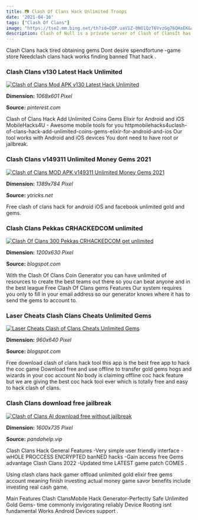 ```yaml
---
title: 📷 Clash Of Clans Hack Unlimited Troops
date: '2021-04-16'
tags: ["Clash Of Clans"]
image: "https://tse2.mm.bing.net/th?id=OIP.uaV1Z-0NO1QzT6VvzGg76QHaEK&amp;pid=15.1"
description: Clash of Null is a private server of Clash of ClansIt has a lots of unique features or lets say advantages over COC When players will install Clash of Null i
---
```




Clash Clans hack tired obtaining gems Dont desire spendfortune -game store Needclash clans hack works finding banned That hack .



### Clash Clans v130 Latest Hack Unlimited 

[![Clash of Clans Mod APK v130  Latest Hack Unlimited ](https://i.pinimg.com/originals/89/95/22/899522e1c3e24d7b8626decfbc4e329b.jpg)](https://i.pinimg.com/originals/89/95/22/899522e1c3e24d7b8626decfbc4e329b.jpg)


**Dimension:** _1068x601 Pixel_ 

**Source:** _pinterest.com_ 


Clash of Clans Hack Add Unlimited Coins Gems Elixir for Android and iOS MobileHacks4U - Awesome mobile tools for you httpmobilehacks4uclash-of-clans-hack-add-unlimited-coins-gems-elixir-for-android-and-ios Our tool works with Android and iOS devices You dont need to have root or jailbreak.


### Clash Clans v149311 Unlimited Money Gems 2021

[![Clash of Clans MOD APK v149311 Unlimited Money Gems 2021](https://www.ytricks.net/wp-content/uploads/2020/03/clash-of-clans-mod-apk.jpg)](https://www.ytricks.net/wp-content/uploads/2020/03/clash-of-clans-mod-apk.jpg)


**Dimension:** _1389x784 Pixel_ 

**Source:** _ytricks.net_ 


Free clash of clans hack for android iOS and facebook unlimited gold and gems.


### Clash Clans Pekkas CRHACKEDCOM unlimited 

[![Clash Of Clans 300 Pekkas  CRHACKEDCOM get unlimited ](https://lh6.googleusercontent.com/proxy/nmGhj_XxUlayFdjv-waZnjdXohTw4BwiQUPMuGmkd0hqHt8H95B5KGb6TmMESgyFGbnPxVOryVzsoYJf0i1gSnnLe5H3ETGB=w1200-h630-pd)](https://lh6.googleusercontent.com/proxy/nmGhj_XxUlayFdjv-waZnjdXohTw4BwiQUPMuGmkd0hqHt8H95B5KGb6TmMESgyFGbnPxVOryVzsoYJf0i1gSnnLe5H3ETGB=w1200-h630-pd)


**Dimension:** _1200x630 Pixel_ 

**Source:** _blogspot.com_ 


With the Clash Of Clans Coin Generator you can have unlimited of resources to create the best teams out there so you can beat anyone and in the best league Free Clash Of Clans gems Features Our system requires you only to fill in your email address so our generator knows where it has to send the gems to account to.


### Laser Cheats Clash Clans Cheats Unlimited Gems 

[![Laser Cheats Clash of Clans Cheats Unlimited Gems ](http://4.bp.blogspot.com/-7LhGGybfm5k/UgN9F1NSCBI/AAAAAAAAAEk/gO5UcWKW0BE/s1600/clash+of+clans+cheats+proof.jpg)](http://4.bp.blogspot.com/-7LhGGybfm5k/UgN9F1NSCBI/AAAAAAAAAEk/gO5UcWKW0BE/s1600/clash+of+clans+cheats+proof.jpg)


**Dimension:** _960x640 Pixel_ 

**Source:** _blogspot.com_ 


Free download clash of clans hack tool this app is the best free app to hack the coc game Download free and use offline to transfer gold gems hogs and wizards in your coc account No body is claiming offline coc hack feature but we are giving the best coc hack tool ever which is totally free and easy to hack clash of clans.


### Clash Clans download free jailbreak 

[![Clash of Clans  AI download free without jailbreak ](https://im5.tongbu.com/adverting/202010/bc08ab97-d.jpg)](https://im5.tongbu.com/adverting/202010/bc08ab97-d.jpg)


**Dimension:** _1600x735 Pixel_ 

**Source:** _pandahelp.vip_ 



Clash Clans Hack General Features -Very simple user friendly interface -wHOLE PROCCESS ENCRYPTED banNED hacks -Gain access free Gems advantage Clash Clans 2022 -Updated time LATEST game patch COMES .


Using clash clans hack gamer offload unlimited gold elixir free gems account meaning finish investing actual money game savor benefits include investing real cash game.


Main Features Clash ClansMobile Hack Generator-Perfectly Safe Unlimited Gold Gems- time commonly invigorating reliably Device Rooting isnt fundamental Works Android Devices support .




